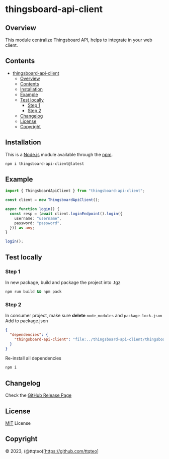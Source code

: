 # thingsboard-api-client

## Overview

This module centralize Thingsboard API, helps to integrate in your web client.

## Contents

- [thingsboard-api-client](#thingsboard-api-client)
  - [Overview](#overview)
  - [Contents](#contents)
  - [Installation](#installation)
  - [Example](#example)
  - [Test locally](#test-locally)
    - [Step 1](#step-1)
    - [Step 2](#step-2)
  - [Changelog](#changelog)
  - [License](#license)
  - [Copyright](#copyright)

## Installation

This is a [Node.js](https://nodejs.org/en/) module available through the [npm](https://www.npmjs.com/).

```bash
npm i thingsboard-api-client@latest
```

## Example

```typescript
import { ThingsboardApiClient } from "thingsboard-api-client";

const client = new ThingsboardApiClient();

async function login() {
  const resp = (await client.loginEndpoint().login({
    username: "username",
    password: "password",
  })) as any;
}

login();
```

## Test locally

### Step 1
In new package, build and package the project into .tgz
```sh
npm run build && npm pack
```

### Step 2
In consumer project, make sure **delete** `node_modules` and `package-lock.json` \
Add to package.json 
```json
{
  "dependencies": {
    "thingsboard-api-client": "file:../thingsboard-api-client/thingsboard-api-client-1.x.x.tgz"
  }
}
``` 
Re-install all dependencies
```sh
npm i
```

## Changelog

Check the [GitHub Release Page](https://github.com/ttqteo/thingsboard-api-client/releases)

## License

[MIT](LICENSE) License

## Copyright

© 2023, (@ttqteo)[https://github.com/ttqteo]
